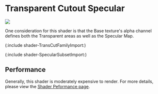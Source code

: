 Transparent Cutout Specular
===========================


![](http://docwiki.hq.unity3d.com/uploads/Main/Shaders./Shader-TransCutoutSpec.png)  

One consideration for this shader is that the Base texture's alpha channel defines both the Transparent areas as well as the Specular Map.

(:include shader-TransCutFamilyImport:)

(:include shader-SpecularSubsetImport:)

Performance
-----------


Generally, this shader is moderately expensive to render.  For more details, please view the [Shader Peformance page](shader-performance.html).

